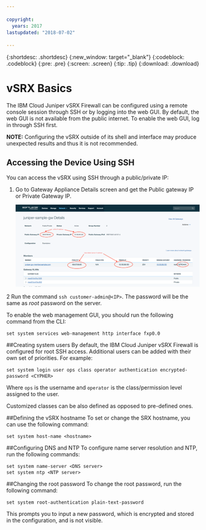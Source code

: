 ```yaml
---

copyright:
  years: 2017
lastupdated: "2018-07-02"

---
```


{:shortdesc: .shortdesc}
{:new_window: target="_blank"}
{:codeblock: .codeblock}
{:pre: .pre}
{:screen: .screen}
{:tip: .tip}
{:download: .download}

# vSRX Basics
The IBM Cloud Juniper vSRX Firewall can be configured using a remote console session through SSH or by logging into the web GUI. By default, the web GUI is not available from the public internet. To enable the web GUI, log in through SSH first.

**NOTE:** Configuring the vSRX outside of its shell and interface may produce unexpected results and thus it is not recommended.

## Accessing the Device Using SSH
You can access the vSRX using SSH through a public/private IP:

1. Go to Gateway Appliance Details screen and get the Public gateway IP or Private Gateway IP.

	![Gateway Appliance Details](images/basics.png)

2 Run the command `ssh customer-admin@<IP>`. The password will be the same as *root* password on the server.

To enable the web management GUI, you should run the following command from the CLI:

```
set system services web-management http interface fxp0.0 
```

##Creating system users
By default, the IBM Cloud Juniper vSRX Firewall is configured for root SSH access. Additional users can be added with their own set of priorities. For example:

```
set system login user ops class operator authentication encrypted-password <CYPHER>
```

Where `ops` is the username and `operator` is the class/permission level assigned to the user.

Customized classes can be also defined as opposed to pre-defined ones.

##Defining the vSRX hostname
To set or change the SRX hostname, you can use the following command:

```
set system host-name <hostname>
```

##Configuring DNS and NTP
To configure name server resolution and NTP, run the following commands:

```
set system name-server <DNS server>
set system ntp <NTP server>
```

##Changing the root password
To change the root password, run the following command:

```
set system root-authentication plain-text-password
```

This prompts you to input a new password, which is encrypted and stored in the configuration, and is not visible.